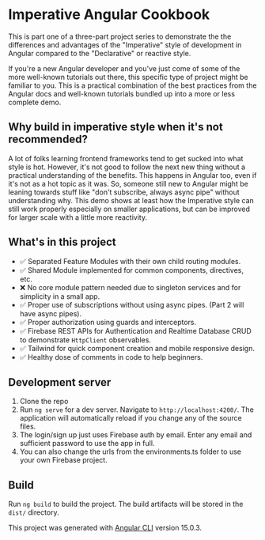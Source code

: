 # Imperative Angular Cookbook

This is part one of a three-part project series to demonstrate the the differences and advantages of the "Imperative" style of development in Angular compared to the "Declarative" or reactive style. 

If you're a new Angular developer and you've just come of some of the more well-known tutorials out there, this specific type of project might be familiar to you. This is a practical combination of the best practices from the Angular docs and well-known tutorials bundled up into a more or less complete demo. 

## Why build in imperative style when it's not recommended?

A lot of folks learning frontend frameworks tend to get sucked into what style is hot. However, it's not good to follow the next new thing without a practical understanding of the benefits. This happens in Angular too, even if it's not as a hot topic as it was. So, someone still new to Angular might be leaning towards stuff like "don't subscribe, always async pipe" without understanding why. This demo shows at least how the Imperative style can still work properly especially on smaller applications, but can be improved for larger scale with a little more reactivity. 

## What's in this project

- :white_check_mark: Separated Feature Modules with their own child routing modules.
- :white_check_mark: Shared Module implemented for common components, directives, etc. 
- :x: No core module pattern needed due to singleton services and for simplicity in a small app.
- :white_check_mark: Proper use of subscriptions without using async pipes. (Part 2 will have async pipes).
- :white_check_mark: Proper authorization using guards and interceptors.
- :white_check_mark: Firebase REST APIs for Authentication and Realtime Database CRUD to demonstrate `HttpClient` observables.
- :white_check_mark: Tailwind for quick component creation and mobile responsive design. 
- :white_check_mark: Healthy dose of comments in code to help beginners.

## Development server

1. Clone the repo
2. Run `ng serve` for a dev server. Navigate to `http://localhost:4200/`. The application will automatically reload if you change any of the source files.
3. The login/sign up just uses Firebase auth by email. Enter any email and sufficient password to use the app in full.
4. You can also change the urls from the environments.ts folder to use your own Firebase project.

## Build

Run `ng build` to build the project. The build artifacts will be stored in the `dist/` directory.

This project was generated with [Angular CLI](https://github.com/angular/angular-cli) version 15.0.3.

